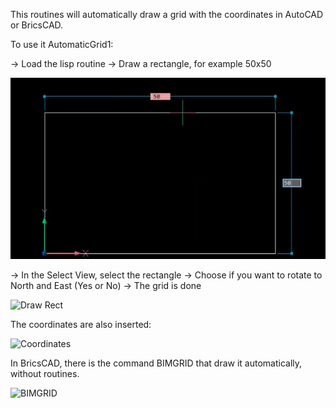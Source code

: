 This routines will automatically draw a grid with the coordinates in AutoCAD or BricsCAD.

To use it AutomaticGrid1:

-> Load the lisp routine
-> Draw a rectangle, for example 50x50

![Draw Rect](../Grid/images/img1.png)

-> In the Select View, select the rectangle
-> Choose if you want to rotate to North and East (Yes or No)
-> The grid is done

![Draw Rect](../Grid/images/img2.png)

The coordinates are also inserted:

![Coordinates](../Grid/images/img3.png)

In BricsCAD, there is the command BIMGRID that draw it automatically, without routines.

![BIMGRID](../Grid/images/img4.png)
